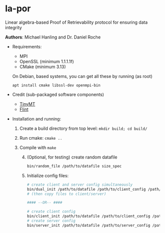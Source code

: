 # la-por
Linear algebra-based Proof of Retrievability protocol for ensuring data integrity

**Authors**: Michael Hanling and Dr. Daniel Roche

*   Requirements:

	- MPI
	- OpenSSL (minimum 1.1.1.1f)
	- CMake (minimum 3.13)

    On Debian, based systems, you can get all these by running (as root)

        apt install cmake libssl-dev openmpi-bin

*   Credit (sub-packaged software components)
	- [TinyMT](https://github.com/MersenneTwister-Lab/TinyMT)
	- [Flint](http://flintlib.org/)

*   Installation and running:

	1.  Create a build directory from top level:
	    `mkdir build; cd build/`

	2.  Run cmake:
	    `cmake ..`

	3.  Compile with
	    `make`

        4.  (Optional, for testing) create random datafile

            ```bash
            bin/random_file /path/to/datafile size_spec
            ```

        5.  Initialize config files:

            ```bash
            # create client and server config simultaneously
            bin/dual_init /path/to/datafile /path/to/client_config /path/to/server_config /path/to/merkle_config /path/to/merke_tree
            # (then copy files to client/server)

            #### --OR-- ####

            # create client config
            bin/client_init /path/to/datafile /path/to/client_config /path/to/merkle_config /path/to/merke_tree
            # create server config
            bin/server_init /path/to/datafile /path/to/server_config /path/to/merkle_config /path/to/merke_tree
            ```


